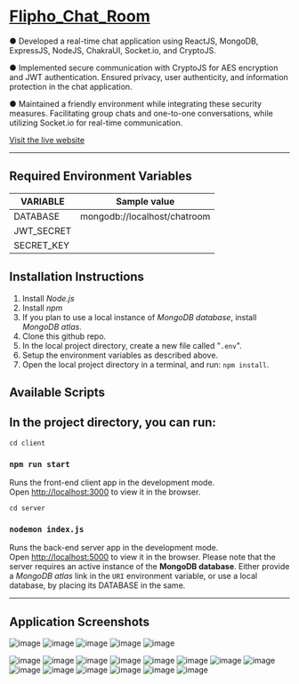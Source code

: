 # [**Flipho_Chat_Room**](https://fliphochat.onrender.com/)

● Developed a real-time chat application using ReactJS, MongoDB, ExpressJS, NodeJS, ChakraUI, Socket.io, and CryptoJS.

● Implemented secure communication with CryptoJS for AES encryption and JWT authentication. Ensured privacy, user authenticity, and information protection in the chat application.

● Maintained a friendly environment while integrating these security measures. Facilitating group chats and one-to-one conversations, while utilizing Socket.io for real-time communication.

[Visit&nbsp;the&nbsp;live&nbsp;website](https://fliphochat.onrender.com/)

---

## Required Environment Variables

| VARIABLE   | Sample value                 |
| ---------- | ---------------------------- |
| DATABASE   | mongodb://localhost/chatroom |
| JWT_SECRET |
| SECRET_KEY |

## Installation Instructions

1. Install _Node.js_
2. Install _npm_
3. If you plan to use a local instance of _MongoDB database_, install _MongoDB atlas_.
4. Clone this github repo.
5. In the local project directory, create a new file called "`.env`".
6. Setup the environment variables as described above.
7. Open the local project directory in a terminal, and run: `npm install`.

## Available Scripts

## In the project directory, you can run:

`cd client`

### `npm run start`

Runs the front-end client app in the development mode.<br>
Open [http://localhost:3000](http://localhost:3000) to view it in the browser.

`cd server`

### `nodemon index.js`

Runs the back-end server app in the development mode.<br>
Open [http://localhost:5000](http://localhost:8000) to view it in the browser. Please note that the server requires an active instance of the **MongoDB database**. Either provide a _MongoDB atlas_ link in the `URI` environment variable, or use a local database, by placing its DATABASE in the same.

---

## Application Screenshots
![image](https://github.com/gaurav147-star/Flipho_Chat_Room/assets/78996081/0fcbda9f-6fd5-4f1d-8ad1-0988fb2cfb30)
![image](https://github.com/gaurav147-star/Flipho_Chat_Room/assets/78996081/cbaabd14-7656-4f39-b1a3-c4b19f54ac3a)
![image](https://github.com/gaurav147-star/Flipho_Chat_Room/assets/78996081/73ef7dd9-e9b5-42df-8a24-aafcc0571743)
![image](https://github.com/gaurav147-star/Flipho_Chat_Room/assets/78996081/9db97acb-3eb9-46d5-ba5c-99b5e58f0474)
![image](https://github.com/gaurav147-star/Flipho_Chat_Room/assets/78996081/dd5b76f8-4c71-424a-9f46-03eef5274549)




![image](https://github.com/gaurav147-star/Flipho_Chat_Room/assets/78996081/b30a1f2a-c16e-48d5-bab9-a97141518cef)
![image](https://github.com/gaurav147-star/Flipho_Chat_Room/assets/78996081/5ee52341-796a-4662-a081-84d632e6d69f)
![image](https://github.com/gaurav147-star/Flipho_Chat_Room/assets/78996081/3cda0322-f12d-43e2-a750-3085363461a7)
![image](https://github.com/gaurav147-star/Flipho_Chat_Room/assets/78996081/c59e666f-8343-4536-a879-c2fc429d16b7)
![image](https://github.com/gaurav147-star/Flipho_Chat_Room/assets/78996081/252f5c40-a469-4494-b7c3-c7f410b9352f)
![image](https://github.com/gaurav147-star/Flipho_Chat_Room/assets/78996081/07e7c62d-a9bc-4812-81de-e96dcd1bbf91)
![image](https://github.com/gaurav147-star/Flipho_Chat_Room/assets/78996081/329884e3-27e8-42c7-9d7d-237df9cce107)
![image](https://github.com/gaurav147-star/Flipho_Chat_Room/assets/78996081/52e605cb-cfe4-41bb-aa2a-d9eb92eebeab)
![image](https://github.com/gaurav147-star/Flipho_Chat_Room/assets/78996081/4c58dc41-a5b9-41cd-b6b7-d379041a4e94)
![image](https://github.com/gaurav147-star/Flipho_Chat_Room/assets/78996081/3016ed45-f5a9-4915-afd2-c78b68cea37e)
![image](https://github.com/gaurav147-star/Flipho_Chat_Room/assets/78996081/9baf6429-952f-4ca8-9313-72c63fe18ae6)
![image](https://github.com/gaurav147-star/Flipho_Chat_Room/assets/78996081/59d43109-7fb8-414f-90bd-e58a336f9997)
![image](https://github.com/gaurav147-star/Flipho_Chat_Room/assets/78996081/f586ad40-40f0-4f2a-9573-2c341ce0a0a5)
![image](https://github.com/gaurav147-star/Flipho_Chat_Room/assets/78996081/1346cccb-651e-4ea2-a984-6c558ea1b834)




